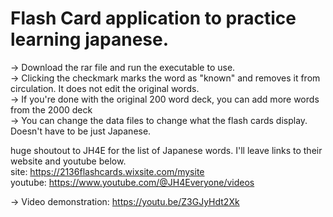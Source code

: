 # Flash Card application to practice learning japanese.  
-> Download the rar file and run the executable to use.  
-> Clicking the checkmark marks the word as "known" and removes it from circulation. It does not edit the original words.  
-> If you're done with the original 200 word deck, you can add more words from the 2000 deck  
-> You can change the data files to change what the flash cards display. Doesn't have to be just Japanese.  

huge shoutout to JH4E for the list of Japanese words. I'll leave links to their website and youtube below.  
site: https://2136flashcards.wixsite.com/mysite  
youtube: https://www.youtube.com/@JH4Everyone/videos  
  
-> Video demonstration: https://youtu.be/Z3GJyHdt2Xk

